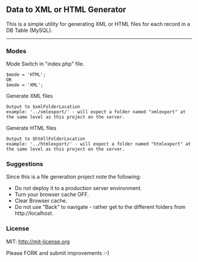 ## Data to XML or HTML Generator
This is a simple utility for generating XML or HTML files for each record in a DB Table (MySQL).

---

### Modes

Mode Switch in "index.php" file.

	$mode = 'HTML';
	OR
	$mode = 'XML';

Generate XML files

	Output to $xmlFolderLocation
	example: '../xmlexport/' - will expect a folder named "xmlexport" at the same level as this project on the server.

Generate HTML files

	Output to $htmllFolderLocation
	example: '../htmlexport/' - will expect a folder named "htmlexport" at the same level as this project on the server.

### Suggestions

Since this is a file generation project note the following:

- Do not deploy it to a production server environment.
- Turn your browser cache OFF.
- Clear Browser cache.
- Do not use "Back" to navigate - rather get to the different folders from http://localhost.


### License

MIT: http://mit-license.org

Please FORK and submit improvements :-)
